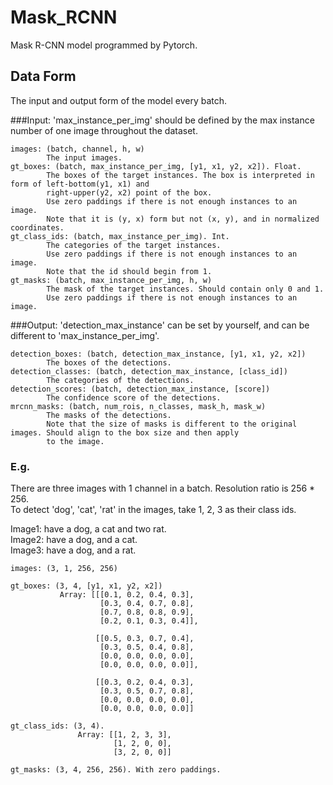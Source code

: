 # Mask_RCNN
Mask R-CNN model programmed by Pytorch.

## Data Form
The input and output form of the model every batch.

###Input:
'max_instance_per_img' should be defined by the max instance number of one image throughout the dataset.

    images: (batch, channel, h, w)
            The input images.
    gt_boxes: (batch, max_instance_per_img, [y1, x1, y2, x2]). Float.
            The boxes of the target instances. The box is interpreted in form of left-bottom(y1, x1) and 
            right-upper(y2, x2) point of the box. 
            Use zero paddings if there is not enough instances to an image.
            Note that it is (y, x) form but not (x, y), and in normalized coordinates.
    gt_class_ids: (batch, max_instance_per_img). Int.
            The categories of the target instances.
            Use zero paddings if there is not enough instances to an image.
            Note that the id should begin from 1.
    gt_masks: (batch, max_instance_per_img, h, w)
            The mask of the target instances. Should contain only 0 and 1.
            Use zero paddings if there is not enough instances to an image.
    
###Output:
'detection_max_instance' can be set by yourself, and can be different to 'max_instance_per_img'. 

    detection_boxes: (batch, detection_max_instance, [y1, x1, y2, x2])
            The boxes of the detections.
    detection_classes: (batch, detection_max_instance, [class_id])
            The categories of the detections.
    detection_scores: (batch, detection_max_instance, [score])
            The confidence score of the detections.
    mrcnn_masks: (batch, num_rois, n_classes, mask_h, mask_w)
            The masks of the detections.
            Note that the size of masks is different to the original images. Should align to the box size and then apply
            to the image.

### E.g.
There are three images with 1 channel in a batch. Resolution ratio is 256 * 256.<br>
To detect 'dog', 'cat', 'rat' in the images, take 1, 2, 3 as their class ids.<br>

Image1: have a dog, a cat and two rat.<br>
Image2: have a dog, and a cat.<br>
Image3: have a dog, and a rat.

    images: (3, 1, 256, 256)
    
    gt_boxes: (3, 4, [y1, x1, y2, x2])
               Array: [[[0.1, 0.2, 0.4, 0.3],
                        [0.3, 0.4, 0.7, 0.8],
                        [0.7, 0.8, 0.8, 0.9],
                        [0.2, 0.1, 0.3, 0.4]],
                       
                       [[0.5, 0.3, 0.7, 0.4],
                        [0.3, 0.5, 0.4, 0.8],
                        [0.0, 0.0, 0.0, 0.0],
                        [0.0, 0.0, 0.0, 0.0]],
                       
                       [[0.3, 0.2, 0.4, 0.3],
                        [0.3, 0.5, 0.7, 0.8],
                        [0.0, 0.0, 0.0, 0.0],
                        [0.0, 0.0, 0.0, 0.0]]
                        
    gt_class_ids: (3, 4). 
                   Array: [[1, 2, 3, 3],
                           [1, 2, 0, 0],
                           [3, 2, 0, 0]]
                           
    gt_masks: (3, 4, 256, 256). With zero paddings.
